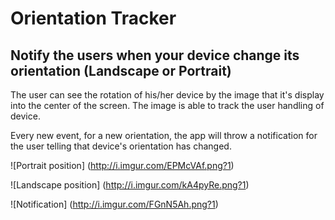 # Orientation Tracker
## Notify the users when your device change its orientation (Landscape or Portrait)

The user can see the rotation of his/her device by the image that it's display into the center of the screen. The image is able to track the user handling of device.

Every new event, for a new orientation, the app will throw a notification for the user telling that device's orientation has changed.

![Portrait position]
(http://i.imgur.com/EPMcVAf.png?1)

![Landscape position]
(http://i.imgur.com/kA4pyRe.png?1)

![Notification]
(http://i.imgur.com/FGnN5Ah.png?1)